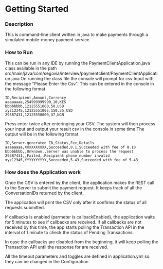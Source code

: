 # Getting Started

### Description
This is command-line client written in java to make payments through a simulated mobile-money payment service.


### How to Run
This can be run in any IDE by running the PaymentClientApplication.java class available in the path src/main/java/com/segovia/interview/paymentclient/PaymentClientApplication.java
On running the class file the console will prompt for csv Input with the message "Please Enter the Csv". This can be entered in the console in the following format


    ID,Recipient,Amount,Currency
    aaaaaaaa,254999999999,10,KES
    bbbbbbbb,12125551000,50,USD
    xyz12345,12125551005,150.35,USD
    29387431,12125550000,37,NGN


Press enter twice after enteringing your CSV. The system will then process your input and output your result csv in the console in some time
The output will be in the following format

    ID,Server-generated ID,Status,Fee,Details
    aaaaaaaa,XXXXXXXXXX,Succeeded,0.1,Succeeded with fee of 0.10
    bbbbbbbb,,Unknown,,Server was unable to process the request
    29387431,,Failed,,Recipient phone number invalid
    xyz12345,YYYYYYYYYY,Succeeded,5.43,Succeeded with fee of 5.43


### How does the Application work
Once the CSV is entered by the client, the application makes the REST call to the Server to submit the payment request.
It keeps track of all the ConversationIDs returned by the client.

The application will print the CSV only after it confirms the status of all requests submitted.

If callbacks is enabled (parmeter is callbackEnabled), the application waits for 5 minutes to see if callbacks are received.
If all callbacks are not received by this time, the app starts polling the Transaction API in the interval of 1 minute 
to check the status of Pending Transactions.

In case the callbacks are disabled from the beginning, it will keep polling the Transaction API until the response for are received.

All the timeout parameters and toggles are defined in application.yml so they can be changed in the Configuration